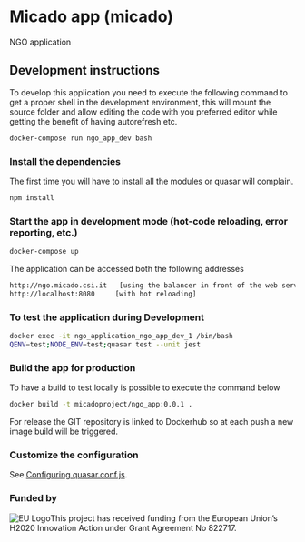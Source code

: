 # Micado app (micado)

NGO application

## Development instructions
To develop this application you need to execute the following command to get a proper shell in the development environment, this will mount the source folder and allow editing the code with you preferred editor while getting the benefit of having autorefresh etc.

```bash
docker-compose run ngo_app_dev bash
```

### Install the dependencies
The first time you will have to install all the modules or quasar will complain.
```bash
npm install
```

### Start the app in development mode (hot-code reloading, error reporting, etc.)
```bash
docker-compose up
```
The application can be accessed both the following addresses
```bash
http://ngo.micado.csi.it   [using the balancer in front of the web server as in production environment; the FQDN must be set in hosts file]
http://localhost:8080     [with hot reloading]
```

### To test the application during Development
```bash
docker exec -it ngo_application_ngo_app_dev_1 /bin/bash
QENV=test;NODE_ENV=test;quasar test --unit jest
```


### Build the app for production
To have a build to test locally is possible to execute the command below
```bash
docker build -t micadoproject/ngo_app:0.0.1 .
```

For release the GIT repository is linked to Dockerhub so at each push a new image build will be triggered.


### Customize the configuration
See [Configuring quasar.conf.js](https://quasar.dev/quasar-cli/quasar-conf-js).

### Funded by

![EU Logo](https://github.com/micado-eu/MICADO/blob/master/img/Flag_of_Europe.svg_.png)This project has received funding from the European Union’s H2020 Innovation Action under Grant Agreement No 822717.